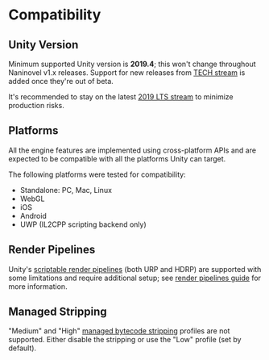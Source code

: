 # Compatibility

## Unity Version

Minimum supported Unity version is **2019.4**; this won't change throughout Naninovel v1.x releases. Support for new releases from [TECH stream](https://blogs.unity3d.com/2018/04/09/new-plans-for-unity-releases-introducing-the-tech-and-long-term-support-lts-streams/) is added once they're out of beta.

It's recommended to stay on the latest [2019 LTS stream](https://unity3d.com/unity/qa/lts-releases) to minimize production risks.

## Platforms

All the engine features are implemented using cross-platform APIs and are expected to be compatible with all the platforms Unity can target. 

The following platforms were tested for compatibility:
* Standalone: PC, Mac, Linux
* WebGL
* iOS
* Android
* UWP (IL2CPP scripting backend only)

## Render Pipelines

Unity's [scriptable render pipelines](https://docs.unity3d.com/Manual/render-pipelines.html) (both URP and HDRP) are supported with some limitations and require additional setup; see [render pipelines guide](/guide/render-pipelines.md) for more information.

## Managed Stripping

"Medium" and "High" [managed bytecode stripping](https://docs.unity3d.com/Manual/ManagedCodeStripping.html) profiles are not supported. Either disable the stripping or use the "Low" profile (set by default).
